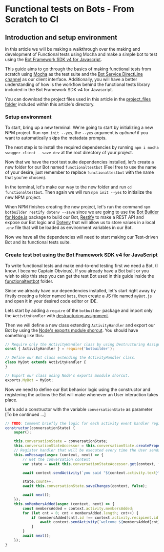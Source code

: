 # Functional tests on Bots - From Scratch to CI

## Introduction and setup environment

In this article we will be making a walkthrough over the making and development of Functional tests using Mocha and make a simple bot to test using the [Bot Framework SDK v4 for Javascript](https://github.com/microsoft/botbuilder-js/).

This guide aims to go through the basics of making functional tests from scratch using [Mocha](https://mochajs.org/) as the test suite and the [Bot Service DirectLine channel](https://docs.microsoft.com/en-us/azure/bot-service/bot-service-channel-directline?view=azure-bot-service-4.0) as our client interface. Additionally, you will have a better understanding of how is the workflow behind the functional tests library included in the Bot Framework SDK v4 for Javascript.

You can download the project files used in this article in the [project_files folder](https://github.com/microsoft/botbuilder-js/tree/master/libraries/functional-tests) included within this article's directory.

### Setup environment

To start, bring up a new terminal. We're going to start by initializing a new NPM project. Run `npm init --yes`, the `--yes` argument is *optional* if you want to automatically skips the metadata prompts.

The next step is to install the required dependencies by running `npm i mocha swagger-client --save-dev` at the root directory of your project.

Now that we have the root test suite dependencies installed, let's create a new folder for our Bot named `functionaltestbot` (Feel free to use the name of your desire, just remember to replace `functionaltestbot` with the name that you've chosen).

In the terminal, let's make our way to the new folder and run `cd functionaltestbot`. Then again we will run `npm init --yes` to initialize the new NPM project. 

When NPM finishes creating the new project, let's run the command `npm botbuilder restify dotenv --save` since we are going to use the [Bot Builder for Node.js](https://www.npmjs.com/package/botbuilder) package to build our Bot, [Restify](https://www.npmjs.com/package/restify) to make a REST API and expose our Bot logic and [Dotenv](https://www.npmjs.com/package/dotenv) that will allow us to store values in a local `.env` file that will be loaded as environment variables in our Bot.

Now we have all the dependencies will need to start making our Test-driven Bot and its functional tests suite.

### Create test bot using the Bot Framework SDK v4 for JavaScript

To write functional tests and make end-to-end testing first we need a Bot, (I know. I became Captain Obvious). If you already have a Bot built or you wish to skip this step you can get the test Bot used in this guide inside the [functionaltestbot](./functional-tests/functionaltestbot/) folder.

Since we already have our dependencies installed, let's start right away by firstly creating a folder named `bots`, then create a JS file named `myBot.js` and open it in your desired code editor or IDE.

Lets start by adding a `require` of the `botbuilder` package and import only the `ActivityHandler` with [destructuring assignment](https://developer.mozilla.org/en-US/docs/Web/JavaScript/Reference/Operators/Destructuring_assignment#Object_destructuring). 

Then we will define a new class extending `ActivityHandler` and export our Bot by using the [Node's exports module shorcut](https://nodejs.org/api/modules.html#modules_exports_shortcut). You should have something like this:

```javascript
// Require only the ActivityHandler class by using Destructuring Assignments.
const { ActivityHandler } = require('botbuilder');

// Define our Bot class extending the ActivityHandler class.
class MyBot extends ActivityHandler {
}

// Export our class using Node's exports moodule shorcut.
exports.MyBot = MyBot;

```

Now we need to define our Bot behavior logic using the constructor and registering the actions the Bot will make whenever an User interaction takes place.

Let's add a constructor with the variable `conversationState` as parameter [To be continued ...]

```javascript
// TODO: Comment briefly the logic for each activity event handler registered
constructor(conversationState) {
    super();

    this.conversationState = conversationState;
    this.conversationStateAccessor = this.conversationState.createProperty('test');
    // Register handler that will be executed every time the User sends a message
    this.onMessage(async (context, next) => {
        // Get the conversation context
        var state = await this.conversationStateAccessor.get(context, { count: 0 });

        await context.sendActivity(`you said "${context.activity.text}" ${state.count}`);

        state.count++;
        await this.conversationState.saveChanges(context, false);

        await next();
    });
    this.onMembersAdded(async (context, next) => {
        const membersAdded = context.activity.membersAdded;
        for (let cnt = 0; cnt < membersAdded.length; cnt++) {
            if (membersAdded[cnt].id !== context.activity.recipient.id) {
                await context.sendActivity(`welcome ${membersAdded[cnt].name}`);
            }
        }
        await next();
    });
}
```